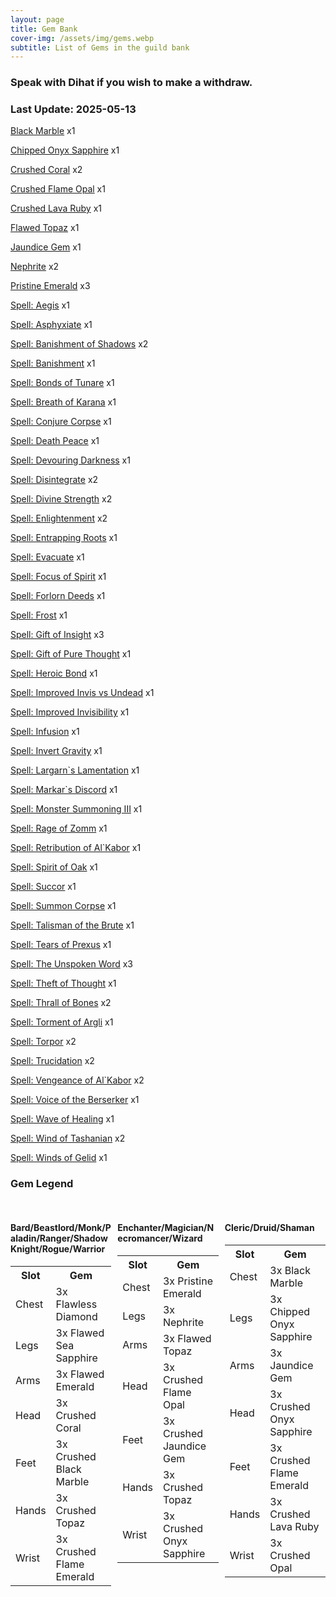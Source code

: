```yaml
---
layout: page
title: Gem Bank
cover-img: /assets/img/gems.webp
subtitle: List of Gems in the guild bank
---
```

### Speak with Dihat if you wish to make a withdraw.

### Last Update: 2025-05-13

[Black Marble](https://www.pqdi.cc/item/25805) x1

[Chipped Onyx Sapphire](https://www.pqdi.cc/item/25827) x1

[Crushed Coral](https://www.pqdi.cc/item/25831) x2

[Crushed Flame Opal](https://www.pqdi.cc/item/25837) x1

[Crushed Lava Ruby](https://www.pqdi.cc/item/25840) x1

[Flawed Topaz](https://www.pqdi.cc/item/25818) x1

[Jaundice Gem](https://www.pqdi.cc/item/25815) x1

[Nephrite](https://www.pqdi.cc/item/25816) x2

[Pristine Emerald](https://www.pqdi.cc/item/25807) x3

[Spell: Aegis](https://www.pqdi.cc/item/19227) x1

[Spell: Asphyxiate](https://www.pqdi.cc/item/19402) x1

[Spell: Banishment of Shadows](https://www.pqdi.cc/item/19228) x2

[Spell: Banishment](https://www.pqdi.cc/item/19262) x1

[Spell: Bonds of Tunare](https://www.pqdi.cc/item/19419) x1

[Spell: Breath of Karana](https://www.pqdi.cc/item/19250) x1

[Spell: Conjure Corpse](https://www.pqdi.cc/item/19307) x1

[Spell: Death Peace](https://www.pqdi.cc/item/30460) x1

[Spell: Devouring Darkness](https://www.pqdi.cc/item/19312) x1

[Spell: Disintegrate](https://www.pqdi.cc/item/19415) x2

[Spell: Divine Strength](https://www.pqdi.cc/item/30456) x2

[Spell: Enlightenment](https://www.pqdi.cc/item/19396) x2

[Spell: Entrapping Roots](https://www.pqdi.cc/item/19263) x1

[Spell: Evacuate](https://www.pqdi.cc/item/19336) x1

[Spell: Focus of Spirit](https://www.pqdi.cc/item/30432) x1

[Spell: Forlorn Deeds](https://www.pqdi.cc/item/19395) x1

[Spell: Frost](https://www.pqdi.cc/item/19252) x1

[Spell: Gift of Insight](https://www.pqdi.cc/item/30409) x3

[Spell: Gift of Pure Thought](https://www.pqdi.cc/item/19401) x1

[Spell: Heroic Bond](https://www.pqdi.cc/item/19224) x1

[Spell: Improved Invis vs Undead](https://www.pqdi.cc/item/30411) x1

[Spell: Improved Invisibility](https://www.pqdi.cc/item/30406) x1

[Spell: Infusion](https://www.pqdi.cc/item/19424) x1

[Spell: Invert Gravity](https://www.pqdi.cc/item/19341) x1

[Spell: Largarn`s Lamentation](https://www.pqdi.cc/item/19388) x1

[Spell: Markar`s Discord](https://www.pqdi.cc/item/19331) x1

[Spell: Monster Summoning III](https://www.pqdi.cc/item/30404) x1

[Spell: Rage of Zomm](https://www.pqdi.cc/item/19417) x1

[Spell: Retribution of Al`Kabor](https://www.pqdi.cc/item/19332) x1

[Spell: Spirit of Oak](https://www.pqdi.cc/item/19258) x1

[Spell: Succor](https://www.pqdi.cc/item/19253) x1

[Spell: Summon Corpse](https://www.pqdi.cc/item/15003) x1

[Spell: Talisman of the Brute](https://www.pqdi.cc/item/19281) x1

[Spell: Tears of Prexus](https://www.pqdi.cc/item/19339) x1

[Spell: The Unspoken Word](https://www.pqdi.cc/item/19225) x3

[Spell: Theft of Thought](https://www.pqdi.cc/item/19374) x1

[Spell: Thrall of Bones](https://www.pqdi.cc/item/19299) x2

[Spell: Torment of Argli](https://www.pqdi.cc/item/19391) x1

[Spell: Torpor](https://www.pqdi.cc/item/19293) x2

[Spell: Trucidation](https://www.pqdi.cc/item/19425) x2

[Spell: Vengeance of Al`Kabor](https://www.pqdi.cc/item/19342) x2

[Spell: Voice of the Berserker](https://www.pqdi.cc/item/19290) x1

[Spell: Wave of Healing](https://www.pqdi.cc/item/30455) x1

[Spell: Wind of Tashanian](https://www.pqdi.cc/item/19405) x2

[Spell: Winds of Gelid](https://www.pqdi.cc/item/19343) x1


### Gem Legend


<div style="display: flex; justify-content: space-between; margin-top: 2rem;">
    <div style="width: 32%;">
        <h4>Bard/Beastlord/Monk/Paladin/Ranger/Shadow Knight/Rogue/Warrior</h4>
        <table>
            <tr><th>Slot</th><th>Gem</th></tr>
            <tr><td>Chest</td><td>3x Flawless Diamond</td></tr>
            <tr><td>Legs</td><td>3x Flawed Sea Sapphire</td></tr>
            <tr><td>Arms</td><td>3x Flawed Emerald</td></tr>
            <tr><td>Head</td><td>3x Crushed Coral</td></tr>
            <tr><td>Feet</td><td>3x Crushed Black Marble</td></tr>
            <tr><td>Hands</td><td>3x Crushed Topaz</td></tr>
            <tr><td>Wrist</td><td>3x Crushed Flame Emerald</td></tr>
        </table>
    </div>
    <div style="width: 32%;">
        <h4>Enchanter/Magician/Necromancer/Wizard</h4>
        <table>
            <tr><th>Slot</th><th>Gem</th></tr>
            <tr><td>Chest</td><td>3x Pristine Emerald</td></tr>
            <tr><td>Legs</td><td>3x Nephrite</td></tr>
            <tr><td>Arms</td><td>3x Flawed Topaz</td></tr>
            <tr><td>Head</td><td>3x Crushed Flame Opal</td></tr>
            <tr><td>Feet</td><td>3x Crushed Jaundice Gem</td></tr>
            <tr><td>Hands</td><td>3x Crushed Topaz</td></tr>
            <tr><td>Wrist</td><td>3x Crushed Onyx Sapphire</td></tr>
        </table>
    </div>
    <div style="width: 32%;">
        <h4>Cleric/Druid/Shaman</h4>
        <table>
            <tr><th>Slot</th><th>Gem</th></tr>
            <tr><td>Chest</td><td>3x Black Marble</td></tr>
            <tr><td>Legs</td><td>3x Chipped Onyx Sapphire</td></tr>
            <tr><td>Arms</td><td>3x Jaundice Gem</td></tr>
            <tr><td>Head</td><td>3x Crushed Onyx Sapphire</td></tr>
            <tr><td>Feet</td><td>3x Crushed Flame Emerald</td></tr>
            <tr><td>Hands</td><td>3x Crushed Lava Ruby</td></tr>
            <tr><td>Wrist</td><td>3x Crushed Opal</td></tr>
        </table>
    </div>
</div>
